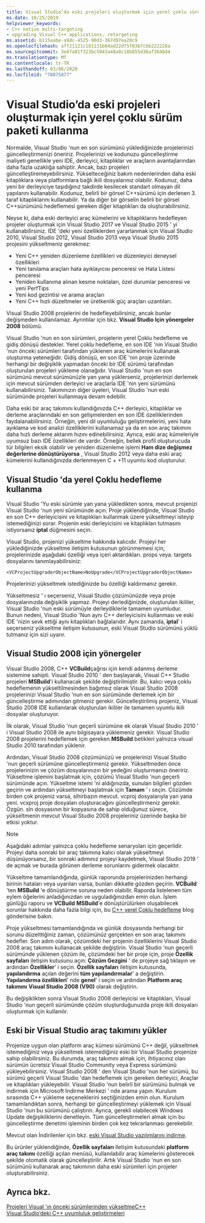 ```yaml
---
title: Visual Studio’da eski projeleri oluşturmak için yerel çoklu sürüm paketi kullanma
ms.date: 10/25/2019
helpviewer_keywords:
- C++ native multi-targeting
- upgrading Visual C++ applications, retargeting
ms.assetid: b115aabe-a9dc-4525-90d3-367d97ea20c9
ms.openlocfilehash: aff21121c181131b04ad22d75f03b7cbb222228a
ms.sourcegitcommit: 3e8fa01f323bc5043a48a0c18b855d38af3648d4
ms.translationtype: MT
ms.contentlocale: tr-TR
ms.lasthandoff: 03/06/2020
ms.locfileid: "78875877"
---
```

# <a name="use-native-multi-targeting-in-visual-studio-to-build-old-projects"></a>Visual Studio’da eski projeleri oluşturmak için yerel çoklu sürüm paketi kullanma

Normalde, Visual Studio 'nun en son sürümünü yüklediğinizde projelerinizi güncelleştirmenizi öneririz. Projelerinizi ve kodunuzu güncelleştirme maliyeti genellikle yeni IDE, derleyici, kitaplıklar ve araçların avantajlarından daha fazla uzaklığa sahiptir. Ancak, bazı projeleri güncelleştiremeyebilirsiniz. Yükselteceğiniz bakım nedenlerinden daha eski kitaplıklara veya platformlara bağlı ikili dosyalarınız olabilir. Kodunuz, daha yeni bir derleyiciye taşıdığınız takdirde kesilecek standart olmayan dil yapılarını kullanabilir. Kodunuz, belirli bir görsel C++sürümü için derlenen 3. taraf kitaplıklarını kullanabilir. Ya da diğer bir görselin belirli bir görsel C++sürümünü hedeflemesi gereken diğer kitaplıkları da oluşturabilirsiniz.

Neyse ki, daha eski derleyici araç kümelerini ve kitaplıklarını hedefleyen projeler oluşturmak için Visual Studio 2017 ve Visual Studio 2015 ' yi kullanabilirsiniz. IDE 'deki yeni özelliklerden yararlanmak için Visual Studio 2010, Visual Studio 2012, Visual Studio 2013 veya Visual Studio 2015 projesini yükseltmeniz gerekmez:

  - Yeni C++ yeniden düzenleme özellikleri ve düzenleyici deneysel özellikleri
  - Yeni tanılama araçları hata ayıklayıcısı penceresi ve Hata Listesi penceresi
  - Yeniden kullanıma alınan kesme noktaları, özel durumlar penceresi ve yeni PerfTips
  - Yeni kod gezintisi ve arama araçları
  - Yeni C++ hızlı düzeltmeler ve üretkenlik güç araçları uzantıları.

Visual Studio 2008 projelerini de hedefleyebilirsiniz, ancak bunlar değişmeden kullanılamaz. Ayrıntılar için bkz. **Visual Studio Için yönergeler 2008** bölümü.

Visual Studio 'nun en son sürümleri, projelerin yerel Çoklu hedefleme ve gidiş dönüşü destekler. Yerel çoklu hedefleme, en son IDE 'nin Visual Studio 'nun önceki sürümleri tarafından yüklenen araç kümelerini kullanarak oluşturma yeteneğidir. Gidiş dönüşü, en son IDE 'nin proje üzerinde herhangi bir değişiklik yapmadan önceki bir IDE sürümü tarafından oluşturulan projeleri yükleme olanağıdır. Visual Studio 'nun en son sürümünü mevcut sürümünüzle yan yana yüklerseniz, projelerinizi derlemek için mevcut sürümden derleyici ve araçlarla IDE 'nin yeni sürümünü kullanabilirsiniz. Takımınızın diğer üyeleri, Visual Studio 'nun eski sürümünde projeleri kullanmaya devam edebilir.

Daha eski bir araç takımını kullandığınızda C++ derleyici, kitaplıklar ve derleme araçlarındaki en son gelişmelerden en son IDE özelliklerinden faydalanabilirsiniz. Örneğin, yeni dil uyumluluğu geliştirmelerini, yeni hata ayıklama ve kod analizi özelliklerini kullanamaz ya da en son araç takımını daha hızlı derleme aktarım hızını edinebilirsiniz. Ayrıca, eski araç kümeleriyle uyumsuz bazı IDE özellikleri de vardır. Örneğin, bellek profil oluşturucuda tür bilgileri eksik olabilir ve yeniden düzenleme işlemi **Ham dize değişmez değerlerine dönüştürüyorsa** , Visual Studio 2012 veya daha eski araç kümelerini kullandığınızda derlenmeyen C + +11 uyumlu kod oluşturulur.

## <a name="how-to-use-native-multi-targeting-in-visual-studio"></a>Visual Studio 'da yerel Çoklu hedefleme kullanma

Visual Studio 'Yu eski sürümle yan yana yükledikten sonra, mevcut projenizi Visual Studio 'nun yeni sürümünde açın. Proje yüklendiğinde, Visual Studio en son C++ derleyicisini ve kitaplıkları kullanmak üzere yükseltmeyi isteyip istemediğinizi sorar. Projenin eski derleyicisini ve kitaplıkları tutmasını istiyorsanız **iptal** düğmesini seçin.

Visual Studio, projenizi yükseltme hakkında kalıcıdır. Projeyi her yüklediğinizde yükseltme iletişim kutusunun görünmemesi için, projelerinizde aşağıdaki özelliği veya içeri aktardıkları. props veya. targets dosyalarını tanımlayabilirsiniz:

`<VCProjectUpgraderObjectName>NoUpgrade</VCProjectUpgraderObjectName>`

Projelerinizi yükseltmek istediğinizde bu özelliği kaldırmanız gerekir.

Yükseltmesiz ' ı seçerseniz, Visual Studio çözümünüzde veya proje dosyalarınızda değişiklik yapmaz. Projeyi derlediğinizde, oluşturulan ikililer, Visual Studio 'nun eski sürümüyle derleydiklerle tamamen uyumludur. Bunun nedeni, Visual Studio 'Nun aynı C++ derleyicisini kullanması ve eski IDE 'nizin sevk ettiği aynı kitaplıkları bağlalarıdır. Aynı zamanda, **iptal**' i seçerseniz yükseltme iletişim kutusunun, eski Visual Studio sürümünü yüklü tutmanız için sizi uyarır.

## <a name="instructions-for-visual-studio-2008"></a>Visual Studio 2008 için yönergeler

Visual Studio 2008, C++ **VCBuild**çağrısı için kendi adanmış derleme sistemine sahipti. Visual Studio 2010 ' den başlayarak, Visual C++ Studio projeleri **MSBuild**'i kullanacak şekilde değiştirilmiştir. Bu, kalıcı veya çoklu hedeflemenin yükseltilmesinden bağımsız olarak Visual Studio 2008 projelerinizi Visual Studio 'nun en son sürümünde derlemek için bir güncelleştirme adımından gitmeniz gerekir. Güncelleştirilmiş projeniz, Visual Studio 2008 IDE kullanılarak oluşturulan ikililer ile tamamen uyumlu ikili dosyalar oluşturuyor.

İlk olarak, Visual Studio 'nun geçerli sürümüne ek olarak Visual Studio 2010 ' i Visual Studio 2008 ile aynı bilgisayara yüklemeniz gerekir. Visual Studio 2008 projelerini hedeflemek için gereken **MSBuild** betikleri yalnızca visual Studio 2010 tarafından yüklenir.

Ardından, Visual Studio 2008 çözümünüzü ve projelerinizi Visual Studio 'nun geçerli sürümüne güncelleştirmeniz gerekir. Yükseltmeden önce projelerinizin ve çözüm dosyalarınızın bir yedeğini oluşturmanızı öneririz. Yükseltme işlemini başlatmak için, çözümü Visual Studio 'nun geçerli sürümünde açın. Yükseltme istemi 'ni aldığınızda, sunulan bilgileri gözden geçirin ve ardından yükseltmeyi başlatmak için **Tamam** ' ı seçin. Çözümde birden çok projeniz varsa, sihirbazın mevcut. vcproj dosyalarıyla yan yana yeni. vcxproj proje dosyaları oluşturacağını güncelleştirmeniz gerekir. Özgün. sln dosyasının bir kopyasına de sahip olduğunuz sürece, yükseltmenin mevcut Visual Studio 2008 projeleriniz üzerinde başka bir etkisi yoktur.

> [!NOTE]
> Aşağıdaki adımlar yalnızca çoklu hedefleme senaryoları için geçerlidir. Projeyi daha sonraki bir araç takımına kalıcı olarak yükseltmeyi düşünüyorsanız, bir sonraki adımınız projeyi kaydetmek, Visual Studio 2019 ' de açmak ve burada görünen derleme sorunlarını gidermek olacaktır.

Yükseltme tamamlandığında, günlük raporunda projelerinizden herhangi birinin hataları veya uyarıları varsa, bunları dikkatle gözden geçirin. **VCBuild** 'ten **MSBuild** 'e dönüştürme soruna neden olabilir. Raporda listelenen tüm eylem öğelerini anladığınızdan ve uyguladığınızdan emin olun. İşlem günlüğü raporu ve **VCBuild** **MSBuild**'e dönüştürülürken oluşabilecek sorunlar hakkında daha fazla bilgi için, bu [ C++ yerel Çoklu hedefleme](https://blogs.msdn.microsoft.com/vcblog/2009/12/08/c-native-multi-targeting/) blog gönderisine bakın.

Proje yükseltmesi tamamlandığında ve günlük dosyasında herhangi bir sorunu düzelttiğiniz zaman, çözümünüz gerçekten en son araç takımını hedefler. Son adım olarak, çözümdeki her projenin özelliklerini Visual Studio 2008 araç takımını kullanacak şekilde değiştirin. Visual Studio 'nun geçerli sürümünde yüklenen çözüm ile, çözümdeki her bir proje için, proje **Özellik sayfaları** iletişim kutusunu açın: **Çözüm Gezgini** ' de projeye sağ tıklayın ve ardından **Özellikler**' i seçin. **Özellik sayfaları** iletişim kutusunda, **yapılandırma** açılan değerini **tüm yapılandırmalar**' a değiştirin. **Yapılandırma özellikleri**' nde **genel**' i seçin ve ardından **Platform araç takımını** **Visual Studio 2008 (V90)** olarak değiştirin.

Bu değişiklikten sonra Visual Studio 2008 derleyicisi ve kitaplıkları, Visual Studio 'nun geçerli sürümünde çözüm oluşturduğunuzda proje ikili dosyaları oluşturmak için kullanılır.

## <a name="install-an-older-visual-studio-toolset"></a>Eski bir Visual Studio araç takımını yükler

Projenize uygun olan platform araç kümesi sürümünü C++ değil, yükseltmek istemediğiniz veya yükseltmek istemediğiniz eski bir Visual Studio projenize sahip olabilirsiniz. Bu durumda, araç takımını almak için, ihtiyacınız olan sürümün ücretsiz Visual Studio Community veya Express sürümünü yükleyebilirsiniz. Visual Studio 2008 ' den Visual Studio 'nun her sürümü, bu sürümü geçerli Visual Studio 'dan hedeflemek için gereken derleyici, Araçlar ve kitaplıkları yükleyebilir. Visual Studio 'nun belirli bir sürümünü bulmak ve indirmek için Microsoft Indirme Merkezi ' nde arama yapın. Kurulum sırasında C++ yükleme seçeneklerini seçtiğinizden emin olun. Kurulum tamamlandıktan sonra, herhangi bir güncelleştirmeyi yüklemek için Visual Studio 'nun bu sürümünü çalıştırın. Ayrıca, gerekli olabilecek Windows Update değişikliklerini denetleyin. Tüm güncelleştirmeleri almak için bu güncelleştirme denetimi işleminin birden çok kez tekrarlanması gerekebilir.

Mevcut olan İndirilenler için bkz. [eski Visual Studio yazılımlarını indirme](https://visualstudio.microsoft.com/vs/older-downloads/).

Bu ürünler yüklendiğinde, **Özellik sayfaları** Iletişim kutusundaki **platform araç takımı** özelliği açılan menüsü, kullanılabilir araç kümelerini gösterecek şekilde otomatik olarak güncelleştirilir. Artık Visual Studio 'nun en son sürümünü kullanarak araç takımının daha eski sürümleri için projeler oluşturabilirsiniz.

## <a name="see-also"></a>Ayrıca bkz.

[Projeleri Visual 'ın önceki sürümlerinden yükseltmeC++](upgrading-projects-from-earlier-versions-of-visual-cpp.md)<br/>
[Visual Studio’deki C++ uyumluluk geliştirmeleri](../overview/cpp-conformance-improvements.md)

